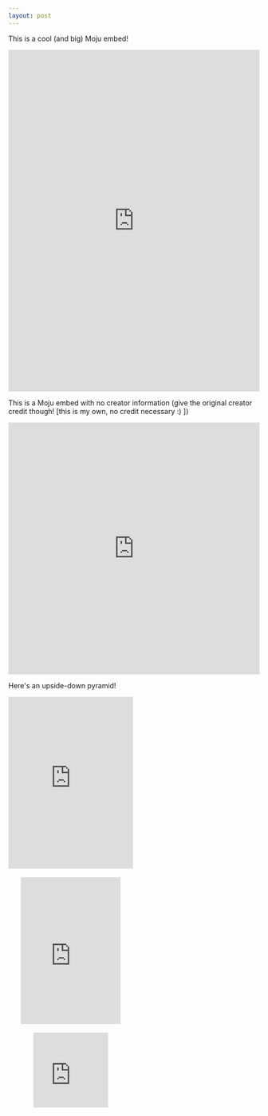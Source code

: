 ```yaml
---
layout: post
---
```


<style>
.wrap {
width: 100%;
max-width: 600px;
}
.wrap.small {
max-width:300px
}

.moju-container {
position: relative;
margin: 0 auto;
padding: 100% 0 180px;
height: 0;
overflow: hidden;
}
.moju-container.noinfo {
padding: 100% 0 0;
}

.moju-container iframe {
position: absolute;
top: 0;
left: 0;
/* this makes the iframe resize on iOS Safari */
width: 1px;
min-width: 100%;
*width: 100%;
height: 100%;
border: none;
}
</style>

This is a cool (and big) Moju embed!

<div class="moju-container"><iframe src="https://getmoju.com/e/xBEmpSS1LIEB" seamless frameBorder="0" scrolling="no"></iframe></div>

This is a Moju embed with no creator information (give the original creator credit though! [this is my own, no credit necessary :) ])

<div class="moju-container noinfo"><iframe src="https://getmoju.com/e/Ypsojy4fhZw?noinfo" seamless frameBorder="0" scrolling="no"></div>

This is a Moju embed constrained to 600px (recommended)!

<div class="moju-wrap"><div class="moju-container"><iframe src="https://getmoju.com/e/7OpkEt5YrHgB" seamless frameBorder="0" scrolling="no"></div></div>

This is a small (but still cool) Moju embed!

<div class="moju-wrap small"><div class="moju-container small"><iframe src="https://getmoju.com/e/xBEmpSS1LIEB" seamless frameBorder="0" style="border:none;" scrolling="no"></iframe></div></div>

Here's an upside-down pyramid!

<div class="moju-wrap" style="max-width:250px"><div class="moju-container" style="padding:344px 0 0;"><iframe src="https://getmoju.com/e/RTqfSzIQhoEB" seamless frameBorder="0" scrolling="no"></iframe></div>

<br>

<div class="moju-wrap" style="max-width:250px"><div class="moju-container" style="padding:294px 0 0;max-width: 200px"><iframe src="https://getmoju.com/e/QmOzKtZagIEB" seamless frameBorder="0" scrolling="no"></iframe></div>

<br>

<div class="moju-container" style="padding:150px 0 0;max-width: 150px"><iframe src="https://getmoju.com/e/RMqclttxu38B" seamless frameBorder="0" scrolling="no"></iframe></div>
